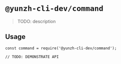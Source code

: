 # `@yunzh-cli-dev/command`

> TODO: description

## Usage

```
const command = require('@yunzh-cli-dev/command');

// TODO: DEMONSTRATE API
```

